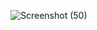 ![Screenshot (50)](https://github.com/user-attachments/assets/f2d71872-91eb-46fb-8eb1-1685e92822c4)
